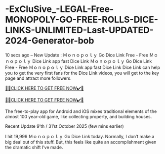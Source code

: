 # -ExCluSive_-LEGAL-Free-MONOPOLY-GO-FREE-ROLLS-DICE-LINKS-UNLIMITED-Last-UPDATED-2024-Generator-bob
10 secs ago – New Update : Ｍｏｎｏｐｏｌｙ Go Dice Link Free - Free Ｍｏｎｏｐｏｌｙ Dice Link app fast Dice Link Ｍｏｎｏｐｏｌｙ Go Dice Link Free - Free Ｍｏｎｏｐｏｌｙ Dice Link app fast Dice Link Dice Link can help you to get the very first fans for the Dice Link videos, you will get to the key page and attract more followers.

[🎁🎁CLICK HERE TO GET FREE NOW✔️🎁](https://www.aeroned.com/getmedia/99a7fc84-0d1d-4b1c-b80f-7077afdf1dde/allgiftra.html.aspx)

[🎁🎁CLICK HERE TO GET FREE NOW✔️🎁](https://www.aeroned.com/getmedia/99a7fc84-0d1d-4b1c-b80f-7077afdf1dde/allgiftra.html.aspx)

The free-to-play app for Android and iOS mixes traditional elements of the almost 100 year-old game, like collecting property, and building houses.

Recent Update 9’th / 31’st October 2025 (few mins earlier)

I hit 19,999 Ｍｏｎｏｐｏｌｙ Go Dice Link today. Normally, I don’t make a big deal out of this stuff. But, this feels like quite an accomplishment given the dramatic shift I’ve made.
